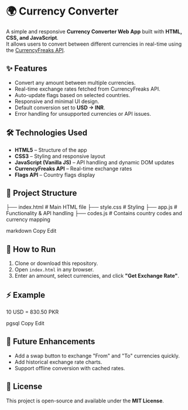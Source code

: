 # 🌍 Currency Converter

A simple and responsive **Currency Converter Web App** built with **HTML, CSS, and JavaScript**.  
It allows users to convert between different currencies in real-time using the [CurrencyFreaks API](https://currencyfreaks.com/).  

## ✨ Features
- Convert any amount between multiple currencies.
- Real-time exchange rates fetched from CurrencyFreaks API.
- Auto-update flags based on selected countries.
- Responsive and minimal UI design.
- Default conversion set to **USD → INR**.
- Error handling for unsupported currencies or API issues.

## 🛠️ Technologies Used
- **HTML5** – Structure of the app  
- **CSS3** – Styling and responsive layout  
- **JavaScript (Vanilla JS)** – API handling and dynamic DOM updates  
- **CurrencyFreaks API** – Real-time exchange rates  
- **Flags API** – Country flags display  

## 📂 Project Structure
├── index.html # Main HTML file
├── style.css # Styling
├── app.js # Functionality & API handling
├── codes.js # Contains country codes and currency mapping

markdown
Copy
Edit

## 🚀 How to Run
1. Clone or download this repository.  
2. Open `index.html` in any browser.  
3. Enter an amount, select currencies, and click **"Get Exchange Rate"**.  

## ⚡ Example
10 USD = 830.50 PKR

pgsql
Copy
Edit

## 📌 Future Enhancements
- Add a swap button to exchange "From" and "To" currencies quickly.  
- Add historical exchange rate charts.  
- Support offline conversion with cached rates.  

## 📝 License
This project is open-source and available under the **MIT License**.

